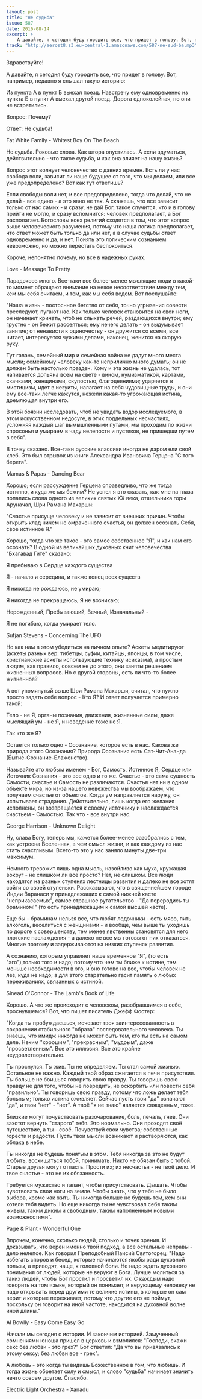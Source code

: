 ```yaml
---
layout: post
title: "Не судьба"
issue: 587
date: 2016-08-14
excerpt: >
    А давайте, я сегодня буду городить все, что придет в голову. Вот, например, недавно я слышал такую историю:
track: "http://aerost8.s3.eu-central-1.amazonaws.com/587-ne-sud-ba.mp3"
---
```


Здравствуйте!

А давайте, я сегодня буду городить все, что придет в голову. Вот, например, недавно я слышал такую историю:

Из пункта А в пункт Б выехал поезд. Навстречу ему одновременно из пункта Б в пункт А выехал другой поезд. Дорога одноколейная, но они не встретились.

Вопрос: Почему?

Ответ: Не судьба!

Fat White Family - Whitest Boy On The Beach

Не судьба. Роковые слова. Как штора опустилась. А если вдуматься, действительно - что такое судьба, и как она влияет на нашу жизнь?

Вопрос этот волнует человечество с давних времен. Есть ли у нас свобода воли, зависит ли наше будущее от того, что мы делаем, или все уже предопределено? Вот как тут ответишь?

Если свободы воли нет, и все предопределено, тогда что делай, что не делай - все едино - а это явно не так. А скажешь, что все зависит только от нас самих - и сразу, не дай Бог, такое случится, что и в голову прийти не могло, и сразу вспомнится: человек предполагает, а Бог располагает. Богословы всех религий сходятся в том, что этот вопрос выше человеческого разумения, потому что наша логика предполагает, что ответ может быть только да или нет, а в случае судьбы ответ одновременно и да, и нет. Понять это логическим сознанием невозможно, но можно перестать беспокоиться.

Короче, непонятно почему, но все в надежных руках.

Love - Message To Pretty

Парадоксов много. Все-таки все более-менее мыслящие люди в какой-то момент обращают внимание на некое несоответствие между тем, кем мы себя считаем, и тем, как мы себя ведем. Вот послушайте:

"Наша жизнь - постоянное бегство от себя, точно угрызения совести преследуют, пугают нас. Как только человек становится на свои ноги, он начинает кричать, чтоб не слыхать речей, раздающихся внутри; ему грустно - он бежит рассеяться; ему нечего делать - он выдумывает занятие; от ненависти к одиночеству - он дружится со всеми, все читает, интересуется чужими делами, наконец, женится на скорую руку.

Тут гавань, семейный мир и семейная война не дадут много места мысли; семейному человеку как-то неприлично много думать; он не должен быть настолько празден. Кому и эта жизнь не удалась, тот напивается допьяна всем на свете - вином, нумизматикой, картами, скачками, женщинами, скупостью, благодеяниями; ударяется в мистицизм, идет в иезуиты, налагает на себя чудовищные труды, и они ему все-таки легче кажутся, нежели какая-то угрожающая истина, дремлющая внутри его.

В этой боязни исследовать, чтоб не увидать вздор исследуемого, в этом искусственном недосуге, в этих поддельных несчастиях, усложняя каждый шаг вымышленными путами, мы проходим по жизни спросонья и умираем в чаду нелепости и пустяков, не пришедши путем в себя".

В точку сказано. Все-таки русские классики иногда не даром ели свой хлеб. Это был отрывок из книги Александра Ивановича Герцена "С того берега".

Mamas & Papas - Dancing Bear

Хорошо; если рассуждение Герцена справедливо, что же тогда истинно, и куда же мы бежим? Не успел я это сказать, как мне на глаза попались слова одного из великих святых XX века, отшельника горы Аруначал, Шри Рамана Махарши:

"Счастье присуще человеку и не зависит от внешних причин. Чтобы открыть клад ничем не омраченного счастья, он должен осознать Себя, свое истинное Я."

Хорошо, тогда что же такое - это самое собственное "Я", и как нам его осознать? В одной из величайших духовных книг человечества "Бхагавад Гите" сказано:

Я пребываю в Сердце каждого существа

Я - начало и середина, и также конец всех существ

Я никогда не рождаюсь, не умираю;

Я никогда не прекращаюсь, Я не возникаю;

Нерожденный, Пребывающий, Вечный, Изначальный -

Я не погибаю, когда умирает тело.

Sufjan Stevens - Concerning The UFO

Но как нам в этом убедиться на личном опыте? Аскеты медитируют (аскеты разных вер: тибетцы, суфии, китайцы, японцы, в том числе, христианские аскеты использующие технику исихазма), а простым людям, как правило, совсем не до этого, они заняты решением жизненных вопросов. Но с другой стороны, есть ли что-то более жизненное?

А вот упомянутый выше Шри Рамана Махарши, считал, что нужно просто задать себе вопрос - Кто Я? И ответ получается примерно такой:

Тело - не Я, органы познания, движения, жизненные силы, даже мыслящий ум - не Я, и неведение тоже не Я.

Так кто же Я?

Остается только одно - Осознание, которое есть в нас. Какова же природа этого Осознания? Природа Осознания есть Сат-Чит-Ананда (Бытие-Сознание-Блаженство).

Называйте это любым именем - Бог, Самость, Истинное Я, Сердце или Источник Сознания - это все одно и то же. Счастье - это сама сущность Самости, счастье и Самость не различаются. Счастья нет ни в одном объекте мира, но из-за нашего невежества мы воображаем, что получаем счастье от объектов. Когда ум направляется наружу, он испытывает страдания. Действительно, лишь когда его желания исполнены, он возвращается к своему источнику и наслаждается счастьем - Самостью. Так что - все внутри нас.

George Harrison - Unknown Delight

Ну, слава Богу, теперь мы, кажется более-менее разобрались с тем, как устроена Вселенная, в чем смысл жизни, и как каждому из нас стать счастливым. Всего-то это у нас заняло минуты две-три максимум.

Немного тревожит лишь одна мысль, назойливо как муха, кружащая вокруг - не слишком ли все просто? Нет, не слишком. Все люди находятся на разных ступенях лестницы развития и далеко не все хотят сойти со своей ступеньки. Рассказывают, что в священнейшем городе Индии Варанаси у принадлежащих к самой нижней касте "неприкасаемых", самое страшное ругательство - "Да переродись ты брамином!" (то есть принадлежащим к самой высшей касте).

Еще бы - браминам нельзя все, что любят лодочники - есть мясо, пить алкоголь, веселиться с женщинами - и вообще, чем выше ты уходишь по дороге к совершенству, тем менее явственны становятся для него плотские наслаждения - а далеко не все мы готовы от них отказаться. Многие поэтому и задерживаются на низких ступенях развития.

А сознанию, которым управляет наше временное "Я", (то есть "эго"),только того и надо; потому что чем ты ближе к истине, тем меньше необходимости в эго, и оно готово на все, чтобы человек не лез, куда не надо; а для этого старательно гасит память о любых переживаниях, связанных с истиной.

Sinead O'Connor - The Lamb's Book of Life

Хорошо. А что же происходит с человеком, разобравшимся в себе, проснувшемся? Вот, что пишет писатель Джефф Фостер:

"Когда ты пробуждаешься, исчезает твоя заинтересованность в сохранении стабильного "образа" последовательного человека. Ты знаешь, что имидж никогда не может быть тем, кто ты есть на самом деле. Неким "хорошим", "прекрасным", "мудрым", даже "просветленным". Все это иллюзия. Все это крайне неудовлетворительно.

Ты проснулся. Ты жив. Ты не определяем. Ты стал самой жизнью. Остальное не важно. Каждый твой образ сжигается в печи присутствия. Ты больше не боишься говорить свою правду. Ты говоришь свою правду не для того, чтобы не повредить, не оскорбить или повести себя "правильно". Ты говоришь свою правду, потому что ложь делает тебя больным; только истина оживляет. Сейчас пусть твои "да" означают "да", и твои "нет" - "нет". А твоё "я не знаю" является священным, тоже.

Близкие могут почувствовать разочарование, боль, печаль, гнев. Они захотят вернуть "старого" тебя. Это нормально. Они проходят своё путешествие, а ты - своё. Почувствуй свои чувства; собственные горести и радости. Пусть твои мысли возникают и растворяются, как облака в небе.

Ты никогда не будешь понятым в этом. Тебя никогда за это не будут любить, восхищаться тобой, принимать. Никто не обязан быть с тобой. Старые друзья могут отпасть. Прости их; их несчастья - не твоё дело. И твое счастье - это не их обязанность.

Требуется мужество и талант, чтобы присутствовать. Дышать. Чтобы чувствовать свои ноги на земле. Чтобы знать, что у тебя не было выбора, кроме как жить. Ты никогда больше не будешь тем, кем они хотели тебя видеть. Но еще никогда ты не чувствовал себя таким живым, таким диким и свободным, таким наполненным новыми возможностями".

Page & Plant - Wonderful One

Впрочем, конечно, сколько людей, столько и точек зрения. И доказывать, что верен именно твой подход, а все остальные неправы - дело нелепое. Как говорил Преподобный Паисий Святогорец: "Надо избегать споров и бесед, которые начинаются якобы ради духовной пользы, а приводят, чаще, к головной боли. Не надо ждать духовного понимания от людей, которые не веруют в Бога. Лучше молиться за таких людей, чтобы Бог простил и просветил их. С каждым надо говорить на том языке, который он понимает, и верующему человеку не надо открывать перед другими те великие истины, в которые он сам верит и которые переживает, потому что другие его не поймут, поскольку он говорит на иной частоте, находится на духовной волне иной длины."

Al Bowlly - Easy Come Easy Go

Начали мы сегодня с истории. И закончим историей. Замученный сомнениями юноша пришел в церковь и взмолился: "Господи, скажи секс без любви - это грех?" Бог ответил: "Да что вы привязались к этому сексу; без любви все - грех".

А любовь - это когда ты видишь Божественное в том, что любишь. И тогда жизнь обретает силу и смысл, и слово "судьба" начинает значить нечто совсем другое. Спасибо.

Electric Light Orchestra - Xanadu
